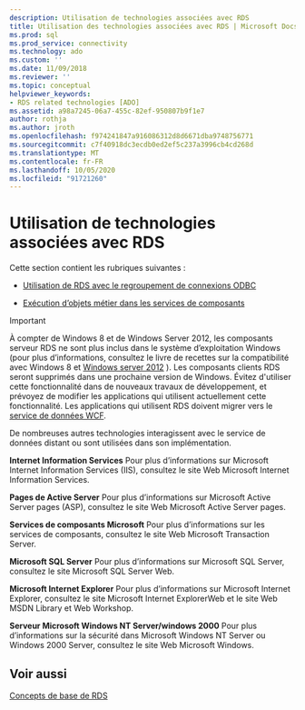 ```yaml
---
description: Utilisation de technologies associées avec RDS
title: Utilisation des technologies associées avec RDS | Microsoft Docs
ms.prod: sql
ms.prod_service: connectivity
ms.technology: ado
ms.custom: ''
ms.date: 11/09/2018
ms.reviewer: ''
ms.topic: conceptual
helpviewer_keywords:
- RDS related technologies [ADO]
ms.assetid: a98a7245-06a7-455c-82ef-950807b9f1e7
author: rothja
ms.author: jroth
ms.openlocfilehash: f974241847a916086312d8d6671dba9748756771
ms.sourcegitcommit: c7f40918dc3ecdb0ed2ef5c237a3996cb4cd268d
ms.translationtype: MT
ms.contentlocale: fr-FR
ms.lasthandoff: 10/05/2020
ms.locfileid: "91721260"
---
```

# <a name="using-related-technologies-with-rds"></a>Utilisation de technologies associées avec RDS
Cette section contient les rubriques suivantes :  
  
-   [Utilisation de RDS avec le regroupement de connexions ODBC](./using-rds-with-odbc-connection-pooling.md)  
  
-   [Exécution d’objets métier dans les services de composants](./running-business-objects-in-component-services.md)  
  
> [!IMPORTANT]
>  À compter de Windows 8 et de Windows Server 2012, les composants serveur RDS ne sont plus inclus dans le système d’exploitation Windows (pour plus d’informations, consultez le livre de recettes sur la compatibilité avec Windows 8 et [Windows server 2012](https://www.microsoft.com/download/details.aspx?id=27416) ). Les composants clients RDS seront supprimés dans une prochaine version de Windows. Évitez d'utiliser cette fonctionnalité dans de nouveaux travaux de développement, et prévoyez de modifier les applications qui utilisent actuellement cette fonctionnalité. Les applications qui utilisent RDS doivent migrer vers le [service de données WCF](/dotnet/framework/wcf/).  
  
 De nombreuses autres technologies interagissent avec le service de données distant ou sont utilisées dans son implémentation.  
  
 **Internet Information Services** Pour plus d’informations sur Microsoft Internet Information Services (IIS), consultez le site Web Microsoft Internet Information Services.  
  
 **Pages de Active Server** Pour plus d’informations sur Microsoft Active Server pages (ASP), consultez le site Web Microsoft Active Server pages.  
  
 **Services de composants Microsoft** Pour plus d’informations sur les services de composants, consultez le site Web Microsoft Transaction Server.  
  
 **Microsoft SQL Server** Pour plus d’informations sur Microsoft SQL Server, consultez le site Microsoft SQL Server Web.  
  
 **Microsoft Internet Explorer** Pour plus d’informations sur Microsoft Internet Explorer, consultez le site Microsoft Internet ExplorerWeb et le site Web MSDN Library et Web Workshop.  
  
 **Serveur Microsoft Windows NT Server/windows 2000** Pour plus d’informations sur la sécurité dans Microsoft Windows NT Server ou Windows 2000 Server, consultez le site Web Microsoft Windows.  
  
## <a name="see-also"></a>Voir aussi  
 [Concepts de base de RDS](./rds-fundamentals.md)